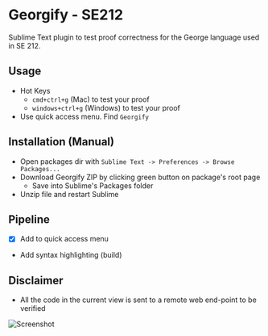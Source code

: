 Georgify - SE212
===============================

Sublime Text plugin to test proof correctness for the George language used in SE 212.

## Usage
* Hot Keys
  * `cmd+ctrl+g` (Mac) to test your proof
  * `windows+ctrl+g` (Windows) to test your proof
* Use quick access menu. Find `Georgify` 

## Installation (Manual)
* Open packages dir with `Sublime Text -> Preferences -> Browse Packages...`
* Download Georgify ZIP by clicking green button on package's root page
  * Save into Sublime's Packages folder
* Unzip file and restart Sublime

## Pipeline
- [x] Add to quick access menu
* Add syntax highlighting (build)

## Disclaimer
* All the code in the current view is sent to a remote web end-point to be verified

![Screenshot](https://github.com/shividhar/Georgify/blob/master/screenshot.png?raw=true)
